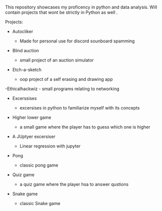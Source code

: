 This repository showcases my proficency in python and data analysis.
Will contain projects that wont be strictly in Python as well .

Projects:
  
  - Autocliker
    - Made for personal use for discord sounboard spamming
  
  - Blind auction
      - small project of an auction simulator
  
  - Etch-a-sketch
    - oop project of a self erasing and drawing app
  
  -Ethicalhackwiz
    - small programs relating to networking

  - Excerssises
    - excersises in python to familiarize myself with its concepts
  
  - Higher lower game
    - a small game where the player has to guess which one is higher
  - A JUptyer excersiser
    - Linear regression with jupyter
  - Pong
    - classic pong game
  - Quiz game
    - a quiz game where the player hsa to answer qustions
  - Snake game
    - classic Snake game
    
